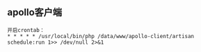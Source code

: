 ## apollo客户端

```text
开启crontab：
* * * * * /usr/local/bin/php /data/www/apollo-client/artisan schedule:run 1>> /dev/null 2>&1
```
